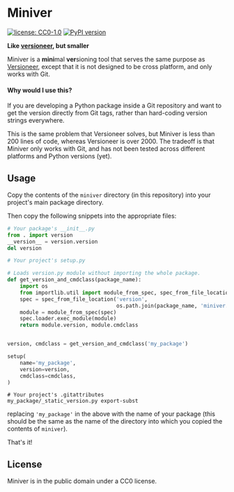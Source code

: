# Miniver
[![license: CC0-1.0](https://img.shields.io/pypi/l/miniver.svg)][cc0]
[![PyPI version](https://img.shields.io/pypi/v/miniver.svg)][pypi]

**Like [versioneer][versioneer], but smaller**

Miniver is a **mini**mal **ver**sioning tool that serves the same purpose
as [Versioneer][versioneer], except that it is not designed to be
cross platform, and only works with Git.

#### Why would I use this?
If you are developing a Python package inside a Git repository and
want to get the version directly from Git tags, rather than hard-coding
version strings everywhere.

This is the same problem that Versioneer solves, but Miniver is less
than 200 lines of code, whereas Versioneer is over 2000. The tradeoff
is that Miniver only works with Git, and has not been tested across
different platforms and Python versions (yet).


[versioneer]: https://github.com/warner/python-versioneer
[cc0]: http://creativecommons.org/publicdomain/zero/1.0/
[pypi]: https://pypi.org/project/miniver/

## Usage
Copy the contents of the `miniver` directory (in this repository) into your
project's main package directory.

Then copy the following snippets into the appropriate files:

```python
# Your package's __init__.py
from . import version
__version__ = version.version
del version
```

```python
# Your project's setup.py

# Loads version.py module without importing the whole package.
def get_version_and_cmdclass(package_name):
    import os
    from importlib.util import module_from_spec, spec_from_file_location
    spec = spec_from_file_location('version',
                                   os.path.join(package_name, 'miniver.py'))
    module = module_from_spec(spec)
    spec.loader.exec_module(module)
    return module.version, module.cmdclass


version, cmdclass = get_version_and_cmdclass('my_package')

setup(
    name='my_package',
    version=version,
    cmdclass=cmdclass,
)
```

```
# Your project's .gitattributes
my_package/_static_version.py export-subst
```

replacing `'my_package'` in the above with the name of your package
(this should be the same as the name of the directory into
which you copied the contents of `miniver`).

That's it!

## License
Miniver is in the public domain under a CC0 license.
